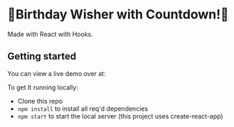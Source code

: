 # 🎉Birthday Wisher with Countdown!🎉

Made with React with Hooks.

## Getting started

You can view a live demo over at:

To get It running locally:

- Clone this repo
- `npm install` to install all req'd dependencies
- `npm start` to start the local server (this project uses create-react-app)

